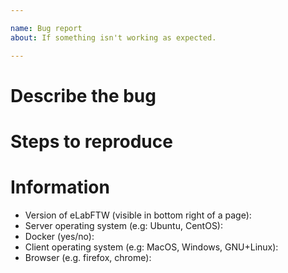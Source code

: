 ```yaml
---

name: Bug report
about: If something isn't working as expected.

---
```


# Describe the bug
<!-- Before reporting an issue please check that you are using the latest eLabFTW version! -->

<!-- Please describe precisely your problem here. It is better to give more information than not enough! -->

<!-- IMPORTANT: wrap your code/logs between `~~~` and write the command executed along with its output
  Example:

  ~~~
  docker logs elabftw | tail
  [some pasted logs with long lines]
  [some pasted logs with long lines]
  [some pasted logs with long lines]
  ~~~

  Example with syntax highlighting

  ~~~javascript
  $('some').js();
  ~~~

  -->

# Steps to reproduce

<!-- A reproducible bug is always much easier to fix! -->

# Information

<!-- Please make sure to fill this information! -->

- Version of eLabFTW (visible in bottom right of a page):
- Server operating system (e.g: Ubuntu, CentOS):
- Docker (yes/no):
- Client operating system (e.g: MacOS, Windows, GNU+Linux):
- Browser (e.g. firefox, chrome):
